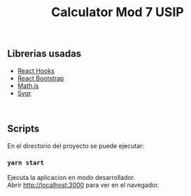 <h1 align="center"> Calculator Mod 7 USIP </h1>



<br>

## Librerias usadas

  * [React Hooks](https://reactjs.org/docs/hooks-intro.html)
  * [React Bootstrap](https://react-bootstrap.github.io/)
  * [Math.js](https://mathjs.org/)
  * [Svgr](https://react-svgr.com/)
<br>

##  Scripts

En el directorio del proyecto se puede ejecutar:

### `yarn start`

Ejecuta la aplicacion en modo desarrollador.<br />
Abrir [http://localhost:3000](http://localhost:3000) para ver en el navegador.

